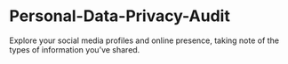 # Personal-Data-Privacy-Audit
Explore your social media profiles and online presence, taking note of the types of information you’ve shared. 
